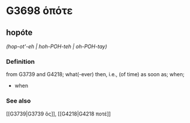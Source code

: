 # G3698 ὁπότε

## hopóte

_(hop-ot'-eh | hoh-POH-teh | oh-POH-tay)_

### Definition

from G3739 and G4218; what(-ever) then, i.e., (of time) as soon as; when; 

- when

### See also

[[G3739|G3739 ὅς]], [[G4218|G4218 ποτέ]]
